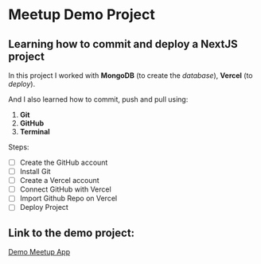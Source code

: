 # Meetup Demo Project
## Learning how to commit and deploy a NextJS project
In this project I worked with __MongoDB__ (to create the _database_), **Vercel** (to *deploy*).

And I also learned how to commit, push and pull using:
1. **Git**
2. **GitHub**
3. **Terminal**

Steps:
- [ ] Create the GitHub account
- [ ] Install Git
- [ ] Create a Vercel account
- [ ] Connect GitHub with Vercel
- [ ] Import Github Repo on Vercel
- [ ] Deploy Project

## Link to the demo project:
[Demo Meetup App](https://nextjs-meetup-project-gold.vercel.app/)
